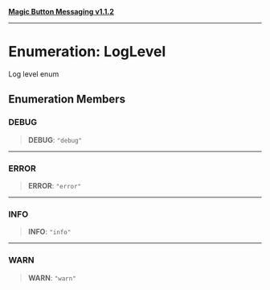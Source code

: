 [**Magic Button Messaging v1.1.2**](../README.md)

***

# Enumeration: LogLevel

Log level enum

## Enumeration Members

### DEBUG

> **DEBUG**: `"debug"`

***

### ERROR

> **ERROR**: `"error"`

***

### INFO

> **INFO**: `"info"`

***

### WARN

> **WARN**: `"warn"`
